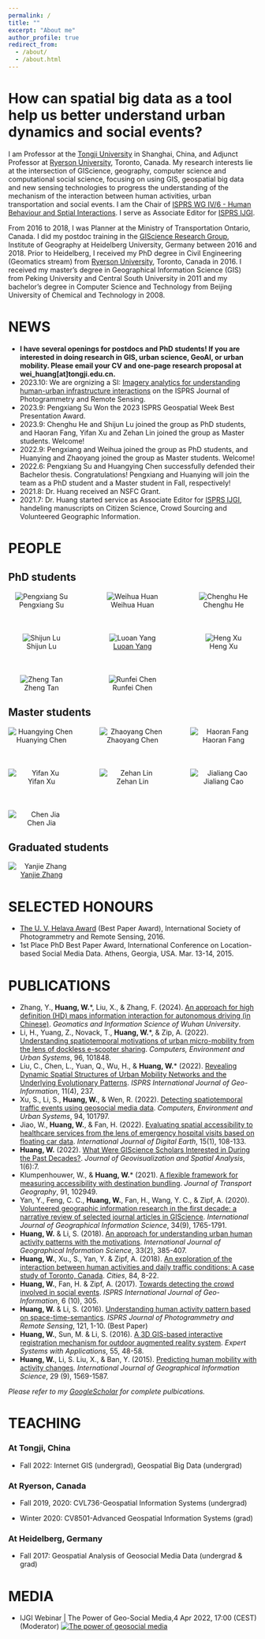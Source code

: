 ```yaml
---
permalink: /
title: ""
excerpt: "About me"
author_profile: true
redirect_from: 
  - /about/
  - /about.html
---
```


How can spatial big data as a tool help us better understand urban dynamics and social events?
=

I am Professor at the [Tongji University](https://celiang.tongji.edu.cn/info/1300/2388.htm) in Shanghai, China, and Adjunct Professor at [Ryerson University](https://www.ryerson.ca/), Toronto, Canada. My research interests lie at the intersection of GIScience, geography, computer science and computational social science, focusing on using GIS, geospatial big data and new sensing technologies to progress the understanding of the mechanism of the interaction between human activities, urban transportation and social events. I am the Chair of [ISPRS WG IV/6 - Human Behaviour and Sptial Interactions](https://www2.isprs.org/commissions/comm4/wg6/). I serve as Associate Editor for [ISPRS IJGI](https://www.mdpi.com/journal/ijgi).

From 2016 to 2018, I was Planner at the Ministry of Transportation Ontario, Canada. I did my postdoc training in the [GIScience Research Group](https://www.geog.uni-heidelberg.de/gis/index_en.html), Institute of Geography at Heidelberg University, Germany between 2016 and 2018. Prior to Heidelberg, I received my PhD degree in Civil Engineering (Geomatics stream) from [Ryerson University](https://www.ryerson.ca/), Toronto, Canada in 2016. I received my master’s degree in Geographical Information Science (GIS) from Peking University and Central South University in 2011 and my bachelor’s degree in Computer Science and Technology from Beijing University of Chemical and Technology in 2008.

NEWS
======
- **I have several openings for postdocs and PhD students! If you are interested in doing research in GIS, urban science, GeoAI, or urban mobility. Please email your CV and one-page research proposal at wei_huang[at]tongji.edu.cn.**
- 2023.10: We are orgnizing a SI: [Imagery analytics for understanding human-urban infrastructure interactions](https://www.sciencedirect.com/journal/isprs-journal-of-photogrammetry-and-remote-sensing/about/call-for-papers#imagery-analytics-for-understanding-human-urban-infrastructure-interactions) on the ISPRS Journal of Photogrammetry and Remote Sensing.
- 2023.9: Pengxiang Su Won the 2023 ISPRS Geospatial Week Best Presentation Award.
- 2023.9: Chenghu He and Shijun Lu joined the group as PhD students, and Haoran Fang, Yifan Xu and Zehan Lin joined the group as Master students. Welcome!
- 2022.9: Pengxiang and Weihua joined the group as PhD students, and Huanying and Zhaoyang joined the group as Master students. Welcome!
- 2022.6: Pengxiang Su and Huangying Chen successfully defended their Bachelor thesis. Congratulations! Pengxiang and Huanying will join the team as a PhD student and a Master student in Fall, respectively!
- 2021.8: Dr. Huang received an NSFC Grant. 
- 2021.7: Dr. Huang started service as Associate Editor for [ISPRS IJGI](https://www.mdpi.com/journal/ijgi), handeling manuscripts on Citizen Science, Crowd Sourcing and Volunteered Geographic Information.

PEOPLE
======

<h2>PhD students</h2>
<div style="display: grid; gap: 50px; grid-template-columns: 1fr 1fr 1fr; grid-template-rows: 1fr 1fr 1fr; justify-items: center ; justify-content: start; align-content: space-evenly;">
  <div style="text-align: center;">
    <img src="images/spx.jpg" alt="Pengxiang Su" style="display: block; width: auto; height: auto;"/>
    <a>Pengxiang Su</a>
  </div>
  <div style="text-align: center;">
    <img src="images/hwh.jpg" alt="Weihua Huan" style="display: block; width: auto; height: auto;"/>
    <a>Weihua Huan</a>
  </div>
  <div style="text-align: center;;">
    <img src="images/hch.jpg" alt="Chenghu He" style="display: block; width: auto; height: auto;"/>
    <a>Chenghu He</a>
  </div>
  <div style="text-align: center;">
    <img src="images/lsj.jpg" alt="Shijun Lu" style="display: block; width: auto; height: auto;"/>
    <a>Shijun Lu</a>
  </div>
  <div style="text-align: center;">
    <img src="images/yla.jpg" alt="Luoan Yang" style="display: block; width: auto; height: auto;"/>
      <a href="https://www.researchgate.net/profile/Luoan-Yang">Luoan Yang</a>
  </div>
  <div style="text-align: center;">
    <img src="images/xh.jpg" alt="Heng Xu" style="display: block; width: auto; height: auto;"/>
      <a >Heng Xu</a>
  </div>
  <div style="text-align: center;">
    <img src="images/tz.jpg" alt="Zheng Tan" style="display: block; width: auto; height: auto;"/>
      <a >Zheng Tan</a>
  </div>
  <div style="text-align: center;">
    <img src="images/crf.jpg" alt="Runfei Chen" style="display: block; width: auto; height: auto;"/>
      <a >Runfei Chen</a>
  </div>
</div>

<h2>Master students</h2>
<div style="display: grid; gap: 50px; grid-template-columns: 1fr 1fr 1fr; grid-template-rows: 1fr 1fr 1fr; justify-content: start;">
  <div style="text-align: center;">
    <img src="images/chy.jpg" alt="Huangying Chen" style="display: block; width: auto; height: auto;"/>
    <a>Huanying Chen</a>
  </div>
  <div style="text-align: center;">
    <img src="images/czy.jpg" alt="Zhaoyang Chen" style="display: block; width: auto; height: auto;"/>
    <a>Zhaoyang Chen</a>
  </div>
  <div style="text-align: center;">
    <img src="images/fhr.jpg" alt="Haoran Fang" style="display: block; width: auto; height: auto;"/>
    <a>Haoran Fang</a>
  </div>
  <div style="text-align: center;">
    <img src="images/xyf.jpg" alt="Yifan Xu" style="display: block; width: auto; height: auto;"/>
    <a>Yifan Xu</a>
  </div>
  <div style="text-align: center;">
    <img src="images/lzh.jpg" alt="Zehan Lin" style="display: block; width: auto; height: auto;"/>
    <a>Zehan Lin</a>
  </div>
  <div style="text-align: center;">
    <img src="images/cjl.png" alt="Jialiang Cao" style="display: block; width: auto; height: auto;"/>
    <a>Jialiang Cao</a>
  </div>
  <div style="text-align: center;">
    <img src="images/jc.png" alt="Chen Jia" style="display: block; width: auto; height: auto;"/>
    <a>Chen Jia</a>
  </div>
</div>

<h2>Graduated students</h2>
<div style="display: grid; gap: 50px; grid-template-columns: 1fr 1fr 1fr; grid-template-rows: 1fr; justify-content: start;">
  <div style="text-align: center;">
    <img src="images/zyj.jpg" alt="Yanjie Zhang" style="display: block; width: auto; height: auto;"/>
    <a href="https://metayj.github.io/">Yanjie Zhang</a>
  </div>
</div>
<p></p>

SELECTED HONOURS
======
- [The U. V. Helava Award](https://www.isprs.org/society/awards/helava/2016.aspx) (Best Paper Award), International Society of Photogrammetry and Remote Sensing, 2016.
- 1st Place PhD Best Paper Award, International Conference on Location-based Social Media Data. Athens, Georgia, USA. Mar. 13-14, 2015.

PUBLICATIONS
======
- Zhang, Y., **Huang, W.***, Liu, X., & Zhang, F. (2024). [An approach for high definition (HD) maps information interaction for autonomous driving (in Chinese)](http://ch.whu.edu.cn/en/article/doi/10.13203/j.whugis20230166). _Geomatics and Information Science of Wuhan University_.
- Li, H., Yuang, Z., Novack, T., **Huang, W.***, & Zip, A. (2022). [Understanding spatiotemporal motivations of urban micro-mobility from the lens of dockless e-scooter sharing](https://www.sciencedirect.com/science/article/pii/S0198971522000928). _Computers, Environment and Urban Systems_, 96, 101848.
- Liu, C., Chen, L., Yuan, Q., Wu, H., & **Huang, W.*** (2022). [Revealing Dynamic Spatial Structures of Urban Mobility Networks and the Underlying Evolutionary Patterns](https://www.mdpi.com/2220-9964/11/4/237). _ISPRS International Journal of Geo-Information_, 11(4), 237.
- Xu, S., Li, S., **Huang, W.**, & Wen, R. (2022). [Detecting spatiotemporal traffic events using geosocial media data](https://www.sciencedirect.com/science/article/pii/S0198971522000412). _Computers, Environment and Urban Systems_, 94, 101797.
- Jiao, W., **Huang, W.**, & Fan, H. (2022). [Evaluating spatial accessibility to healthcare services from the lens of emergency hospital visits based on floating car data](https://www.tandfonline.com/doi/full/10.1080/17538947.2021.2014578). _International Journal of Digital Earth_, 15(1), 108-133.
- **Huang, W.** (2022). [What Were GIScience Scholars Interested in During the Past Decades?](https://link.springer.com/article/10.1007/s41651-021-00098-3). _Journal of Geovisualization and Spatial Analysis_, 1(6):7.
- Klumpenhouwer, W., & **Huang, W.*** (2021). [A flexible framework for measuring accessibility with destination bundling](https://www.sciencedirect.com/science/article/abs/pii/S0966692321000028). _Journal of Transport Geography_, 91, 102949.
- Yan, Y., Feng, C. C., **Huang, W.**, Fan, H., Wang, Y. C., & Zipf, A. (2020). [Volunteered geographic information research in the first decade: a narrative review of selected journal articles in GIScience](https://www.tandfonline.com/doi/abs/10.1080/13658816.2020.1730848). _International Journal of Geographical Information Science_, 34(9), 1765-1791.
- **Huang, W.** & Li, S. (2018). [An approach for understanding urban human activity patterns with the motivations](https://www.tandfonline.com/doi/abs/10.1080/13658816.2018.1530354). _International Journal of Geographical Information Science_, 33(2), 385-407.
- **Huang, W.**, Xu., S., Yan, Y. & Zipf, A. (2018). [An exploration of the interaction between human activities and daily traffic conditions: A case study of Toronto, Canada](https://www.sciencedirect.com/science/article/abs/pii/S0264275118302786). _Cities_, 84, 8-22.
- **Huang, W.**, Fan, H. & Zipf, A. (2017). [Towards detecting the crowd involved in social events](https://www.mdpi.com/2220-9964/6/10/305). _ISPRS International Journal of Geo-Information_, 6 (10), 305.
- **Huang, W.** & Li, S. (2016). [Understanding human activity pattern based on space-time-semantics](https://www.sciencedirect.com/science/article/abs/pii/S0924271616303203). _ISPRS Journal of Photogrammetry and Remote Sensing_, 121, 1-10. (Best Paper)
- **Huang, W.**, Sun, M. & Li, S. (2016). [A 3D GIS-based interactive registration mechanism for outdoor augmented reality system](https://www.sciencedirect.com/science/article/abs/pii/S0957417416000609). _Expert Systems with Applications_, 55, 48-58.
- **Huang, W.**, Li, S. Liu, X., & Ban, Y. (2015). [Predicting human mobility with activity changes](https://www.tandfonline.com/doi/abs/10.1080/13658816.2015.1033421). _International Journal of Geographical Information Science_, 29 (9), 1569-1587. 

_Please refer to my [GoogleScholar](https://scholar.google.ca/citations?user=_Xdi93IAAAAJ&hl=en) for complete pulbications._

TEACHING
=====
<h3>At Tongji, China</h3>
<ul>
  <li>Fall 2022: Internet GIS (undergrad), Geospatial Big Data (undergrad)</li>
</ul>
<h3>At Ryerson, Canada</h3>
<ul>
  <li>Fall 2019, 2020: CVL736-Geospatial Information Systems (undergrad)</li>
</ul>
<ul>
  <li>Winter 2020: CV8501-Advanced Geospatial Information Systems (grad)</li>
</ul>
<h3>At Heidelberg, Germany</h3>
<ul>
  <li>Fall 2017: Geospatial Analysis of Geosocial Media Data (undergrad & grad)</li>
</ul>

MEDIA
======
- IJGI Webinar | The Power of Geo-Social Media,4 Apr 2022, 17:00 (CEST) (Moderator)
[![The power of geosocial media](https://res.cloudinary.com/marcomontalbano/image/upload/v1650261951/video_to_markdown/images/youtube--qAKGnJkRYXU-c05b58ac6eb4c4700831b2b3070cd403.jpg)](https://youtu.be/qAKGnJkRYXU "The power of geosocial media")
